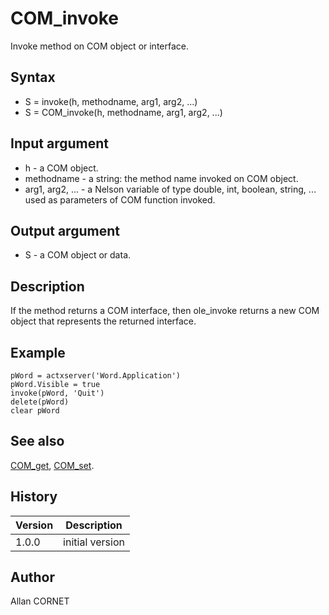 

# COM_invoke

Invoke method on COM object or interface.

## Syntax

- S = invoke(h, methodname, arg1, arg2, ...)
- S = COM_invoke(h, methodname, arg1, arg2, ...)

## Input argument

 - h - a COM object.
 - methodname - a string: the method name invoked on COM object.
 - arg1, arg2, ... - a Nelson variable of type double, int, boolean, string, ... used as parameters of COM function invoked.

## Output argument

 - S - a COM object or data.

## Description


  <p>If the method returns a COM interface, then ole_invoke returns a new COM object that represents the returned interface.</p>


## Example

```Nelson
pWord = actxserver('Word.Application')
pWord.Visible = true
invoke(pWord, 'Quit')
delete(pWord)
clear pWord
```

## See also

[COM_get](COM_get.md), [COM_set](COM_set.md).
## History

|Version|Description|
|------|------|
|1.0.0|initial version|


## Author

Allan CORNET



